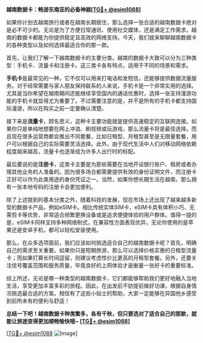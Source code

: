 **越南数据卡：畅游东南亚的必备神器[[TG💪+ @esim1088](https://t.me/s/esim1088)]**

如果你计划去越南旅行或者在越南长期居住，那么选择一张合适的越南数据卡绝对是必不可少的。无论是为了方便日常通讯、使用社交媒体，还是满足工作需求，越南的数据卡都能为你提供稳定且高效的网络支持。今天，我们就来聊聊越南数据卡的各种类型以及如何选择最适合你的那一款。

首先，让我们了解一下越南数据卡的主要分类。越南的数据卡大致可以分为三种类型：手机卡、流量卡和注册卡。这三类卡各有特点，适用于不同的场景和需求。

**手机卡**是最常见的一种，它不仅可以用来打电话和发短信，还能够提供数据流量服务。对于经常需要与家人朋友保持联系的人来说，手机卡是一个非常实用的选择。尤其是当你希望在越南期间还能继续享受国内的通话优惠时，选择一张支持漫游功能的手机卡就显得尤为重要了。不过需要注意的是，并不是所有的手机卡都支持国际漫游，所以在购买之前一定要确认清楚。

接下来是**流量卡**，顾名思义，这种卡主要功能就是提供高速稳定的互联网连接。如果你只是单纯地想要在网上冲浪、刷视频或玩游戏，那么流量卡将是最佳选择。而且现在很多运营商都会推出不同套餐，比如日租型、月租型甚至是无限量套餐，用户可以根据自己的实际需要灵活选择。此外，由于现代生活中人们对移动网络依赖程度越来越高，流量卡也逐渐成为许多人出行时的标配。

最后要说的是**注册卡**，这类卡主要是为那些需要在当地开设银行账户、租房或者办理其他业务的人准备的。因为很多场合都需要提供有效的身份证明文件，而注册卡正好可以作为此类用途的身份凭证之一。当然，如果你想长期生活在越南，那么拥有一张本地号码的注册卡会更加便利。

除了上述提到的基本分类之外，随着科技的发展，现在市场上还出现了越来越多新型的数据卡产品，例如eSIM卡。相比传统实体SIM卡，eSIM卡具有体积小巧、无需剪卡等优势，非常适合频繁更换设备或是追求便捷体验的用户群体。值得一提的是，eSIM卡同样支持多种网络制式，在兼容性方面表现优异，无论你使用的是苹果还是安卓手机，都可以轻松安装使用。

那么，在众多选项面前，我们应该如何挑选适合自己的越南数据卡呢？首先，明确自己的需求至关重要。如果你只是短期旅游，那么可以选择价格实惠的日租型流量卡；而如果打算长时间逗留，则建议考虑性价比更高的月租型套餐。另外，还要关注信号覆盖范围和服务质量，毕竟良好的上网体验才是衡量一张好卡的重要标准。

综上所述，无论是哪一种类型的越南数据卡，它们都能够帮助我们更好地融入当地生活，享受更加丰富多彩的旅程。因此，在出发前不妨提前做好功课，根据自身情况挑选最合适的方案。相信有了这些小贴士的帮助，大家一定能够在异国他乡感受到前所未有的便利与舒适！

**总结一下吧！越南数据卡种类繁多，各有千秋，但只要选对了适合自己的那款，就能让旅途变得更加顺畅愉快哦~ [[TG💪+ @esim1088](https://t.me/s/esim1088)]**

[[TG💪+ @esim1088](https://t.me/s/esim1088) ![Image](https://i.postimg.cc/4NQfJmqS/Snipaste-2025-05-13-00-14-12.png)]
